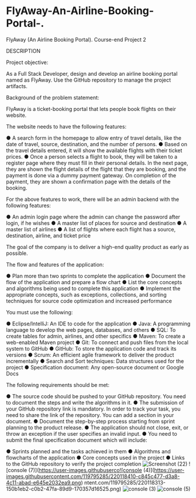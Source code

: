 # FlyAway-An-Airline-Booking-Portal-.

FlyAway (An Airline Booking Portal).
Course-end Project 2

DESCRIPTION

Project objective: 

As a Full Stack Developer, design and develop an airline booking portal named as FlyAway. Use the GitHub repository to manage the project artifacts. 

 

Background of the problem statement:

FlyAway is a ticket-booking portal that lets people book flights on their website.

 

The website needs to have the following features:

● A search form in the homepage to allow entry of travel details, like the date of travel, source, destination, and the number of persons.
● Based on the travel details entered, it will show the available flights with their ticket prices.
● Once a person selects a flight to book, they will be taken to a register page where they must fill in their personal details. In the next page, they are shown the flight details of the flight that they are booking, and the payment is done via a dummy payment gateway. On completion of the payment, they are shown a confirmation page with the details of the booking.   
 

For the above features to work, there will be an admin backend with the following features:

● An admin login page where the admin can change the password after login, if he wishes
● A master list of places for source and destination
● A master list of airlines
● A list of flights where each flight has a source, destination, airline, and ticket price
     
The goal of the company is to deliver a high-end quality product as early as possible. 
 

The flow and features of the application:

● Plan more than two sprints to complete the application
● Document the flow of the application and prepare a flow chart 
● List the core concepts and algorithms being used to complete this application
● Implement the appropriate concepts, such as exceptions, collections, and sorting techniques for source code optimization and increased performance 

 

You must use the following:

● Eclipse/IntelliJ: An IDE to code for the application 
● Java: A programming language to develop the web pages, databases, and others
● SQL: To create tables for admin, airlines, and other specifics
● Maven: To create a web-enabled Maven project
● Git: To connect and push files from the local system to GitHub 
● GitHub: To store the application code and track its versions 
● Scrum: An efficient agile framework to deliver the product incrementally 
● Search and Sort techniques: Data structures used for the project 
● Specification document: Any open-source document or Google Docs 

 

The following requirements should be met:

● The source code should be pushed to your GitHub repository. You need to document the steps and write the algorithms in it.
● The submission of your GitHub repository link is mandatory. In order to track your task, you need to share the link of the repository. You can add a section in your document. 
● Document the step-by-step process starting from sprint planning to the product release. 
● The application should not close, exit, or throw an exception if the user specifies an invalid input.
● You need to submit the final specification document which will include: 


● Sprints planned and the tasks achieved in them 
● Algorithms and flowcharts of the application 
● Core concepts used in the project 
● Links to the GitHub repository to verify the project completion 
 ![Screenshot (22)](https://user-images.githubusercontent.com/119795285/220118228-08d71dcb-5653-41ba-9c4d-f912960dabbd.png)
![console (7)](https://user-images.githubuserco![console (4)](https://user-images.githubusercontent.com/119795285/220118410-c845c477-d3a8-4c11-abad-e645e2032ea9.png)
ntent.com/119795285/220118313-150b1eb2-c0b2-47fa-89d9-170357d16525.png)
![console (3)](https://user-images.githubusercontent.com/119795285/220118406-247bd7dc-d62b-4fc9-93a0-eb3bbe4c5cce.png)
![console (5)](https://user-images.githubusercontent.com/119795285/220118424-533c0192-dfe2-47cb-b623-e9f5e9b3b85f.png)

